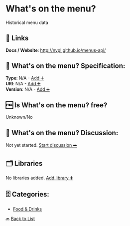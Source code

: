 # What's on the menu?

Historical menu data

##  🔗 Links
**Docs / Website**: http://nypl.github.io/menus-api/

## 🧬 What's on the menu? Specification:
**Type**: N/A - [Add ➕](https://github.com/apis-list/apis-list/edit/main/apis/whats-on-the-menu/whats-on-the-menu.yaml)  
**URI**: N/A - [Add ➕](https://github.com/apis-list/apis-list/edit/main/apis/whats-on-the-menu/whats-on-the-menu.yaml)  
**Version**: N/A - [Add ➕](https://github.com/apis-list/apis-list/edit/main/apis/whats-on-the-menu/whats-on-the-menu.yaml)

## 🆓 Is What's on the menu? free?
 Unknown/No 

## 💬 What's on the menu? Discussion:
Not yet started. [Start discussion ➡️](https://github.com/apis-list/apis-list/discussions/new)

## 🗂️ Libraries

No libraries added. [Add library ➕](https://github.com/apis-list/apis-list/edit/main/apis/whats-on-the-menu/whats-on-the-menu.yaml)    


## 🗄️ Categories:
- [Food & Drinks](https://github.com/apis-list/apis-list#food--drinks-)

🔙  [Back to List](https://github.com/apis-list/apis-list)
